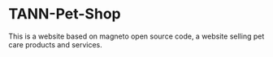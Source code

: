 # TANN-Pet-Shop
This is a website based on magneto open source code, a website selling pet care products and services.
